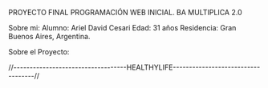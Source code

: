 
PROYECTO FINAL PROGRAMACIÓN WEB INICIAL.
BA MULTIPLICA 2.0 

Sobre mi: 
Alumno: Ariel David Cesari
Edad: 31 años
Residencia: Gran Buenos Aires, Argentina.

Sobre el Proyecto: 


//-----------------------------------HEALTHYLIFE-----------------------------------//


